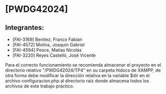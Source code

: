 # [PWDG42024]

## Integrantes:
- [FAI-3169] Benitez, Franco Fabian
- [FAI-4572] Molina, Joaquin Gabriel
- [FAI-4594] Pesce, Matías Nicolás
- [FAI-3220] Reyes Castelló, José Vicente

Para el correcto funcionamiento se recomienda almacenar el proyecto en el directorio relativo "/PWDG42024/TP4" en su carpeta htdocs de XAMPP, de otra forma debe modificar la dirección relativa en la variable $dir en el archivo configuracion.php al directorio raíz donde almacena todos los archivos de este trabajo práctico.
